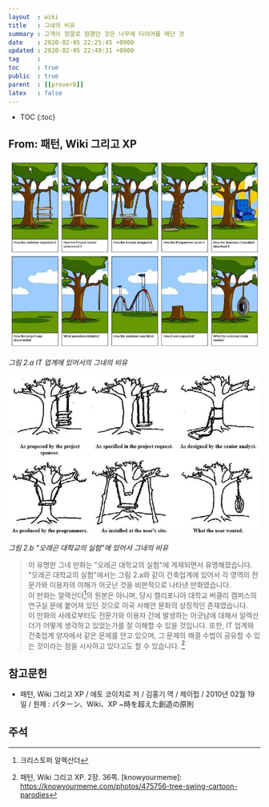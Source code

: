 ```yaml
---
layout  : wiki
title   : 그네의 비유
summary : 고객이 정말로 원했던 것은 나무에 타이어를 매단 것
date    : 2020-02-05 22:25:45 +0900
updated : 2020-02-05 22:49:31 +0900
tag     : 
toc     : true
public  : true
parent  : [[proverb]]
latex   : false
---
```

* TOC
{:toc}

## From: 패턴, Wiki 그리고 XP

![변형된 버전]( /resource/wiki/oregon-swing/swing-parodie.jpg )

_그림 2.a IT 업계에 있어서의 그네의 비유_

![The Oregon Experiment의 그네 만화]( /resource/wiki/oregon-swing/swing-original.jpg )

_그림 2.b "오레곤 대학교의 실험"에 있어서 그네의 비유_

> 이 유명한 그네 만화는 "오레곤 대학교의 실험"에 게재되면서 유명해졌습니다. "오레곤 대학교의 실험"에서는 그림 2.a와 같이 건축업계에 있어서 각 영역의 전문가와 이용자의 이해가 어긋난 것을 비판적으로 나타낸 만화였습니다.  
이 만화는 알렉산더[^alex]의 원본은 아니며, 당시 캘리포니아 대학교 버클리 캠퍼스의 연구실 문에 붙어져 있던 것으로 미국 서해안 문화의 상징적인 존재였습니다.  
이 만화의 사례로부터도 전문가와 이용자 간에 발생하는 어긋남에 대해서 알렉산더가 어떻게 생각하고 있었는가를 잘 이해할 수 있을 것입니다. 또한, IT 업계와 건축업계 양자에서 같은 문제를 안고 있으며, 그 문제의 해결 수법이 공유할 수 있는 것이라는 점을 시사하고 있다고도 할 수 있습니다.
[^pattern-36]

## 참고문헌

* 패턴, Wiki 그리고 XP / 에토 코이치로 저 / 김홍기 역 / 제이펍 / 2010년 02월 19일 / 원제 : パタ一ン、Wiki、XP ~時を超えた創造の原則


## 주석
[^alex]: 크리스토퍼 알렉산더
[^pattern-36]: 패턴, Wiki 그리고 XP. 2장. 36쪽.
[knowyourmeme]: https://knowyourmeme.com/photos/475756-tree-swing-cartoon-parodies
